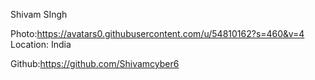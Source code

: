 Shivam SIngh

Photo:https://avatars0.githubusercontent.com/u/54810162?s=460&v=4
Location: India

Github:https://github.com/Shivamcyber6
